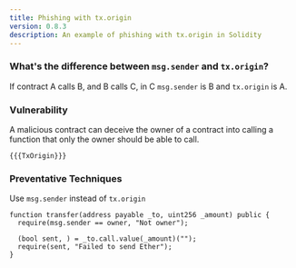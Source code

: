 ```yaml
---
title: Phishing with tx.origin
version: 0.8.3
description: An example of phishing with tx.origin in Solidity
---
```


### What's the difference between `msg.sender` and `tx.origin`?

If contract A calls B, and B calls C, in C `msg.sender` is B and `tx.origin` is A.

### Vulnerability

A malicious contract can deceive the owner of a contract into calling a
function that only the owner should be able to call.

```solidity
{{{TxOrigin}}}
```

### Preventative Techniques

Use `msg.sender` instead of `tx.origin`

```solidity
function transfer(address payable _to, uint256 _amount) public {
  require(msg.sender == owner, "Not owner");

  (bool sent, ) = _to.call.value(_amount)("");
  require(sent, "Failed to send Ether");
}

```

